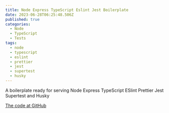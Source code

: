 ```yaml
---
title: Node Express TypeScript Eslint Jest Boilerplate
date: 2023-06-28T06:25:48.506Z
published: true
categories:
  - Node
  - TypeScript
  - Tests
tags:
  - node
  - typescript
  - eslint
  - prettier
  - jest
  - supertest
  - husky
---
```



A boilerplate ready for serving Node Express TypeScript ESlint Prettier Jest Supertest and Husky 

<a href="https://github.com/persteenolsen/node-express-typescript-eslint-jest-boilerplate" target="_blank">The code at GitHub</a>


